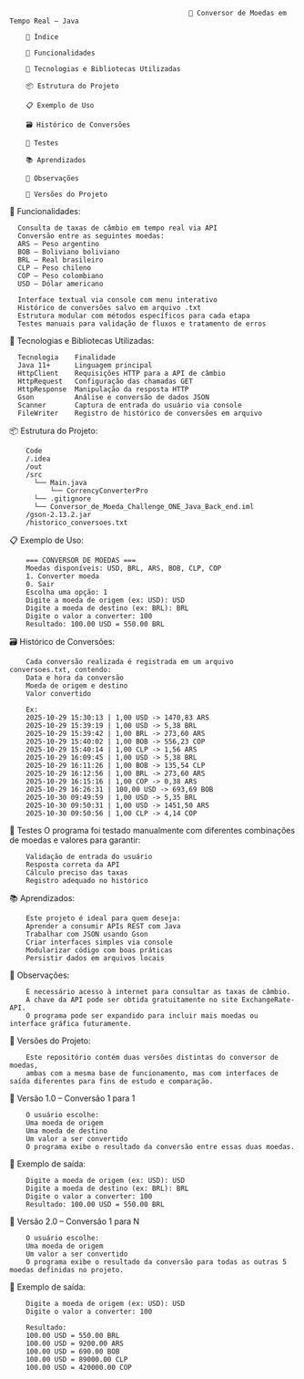                                                 💱 Conversor de Moedas em Tempo Real – Java
                                                
        📑 Índice
        
        🚀 Funcionalidades
        
        🧰 Tecnologias e Bibliotecas Utilizadas
        
        📦 Estrutura do Projeto
        
        📋 Exemplo de Uso
        
        🗃️ Histórico de Conversões
        
        🧪 Testes
        
        📚 Aprendizados
        
        📌 Observações
        
        🧭 Versões do Projeto


🚀 Funcionalidades:

      Consulta de taxas de câmbio em tempo real via API
      Conversão entre as seguintes moedas:
      ARS – Peso argentino
      BOB – Boliviano boliviano
      BRL – Real brasileiro
      CLP – Peso chileno
      COP – Peso colombiano
      USD – Dólar americano
      
      Interface textual via console com menu interativo
      Histórico de conversões salvo em arquivo .txt
      Estrutura modular com métodos específicos para cada etapa
      Testes manuais para validação de fluxos e tratamento de erros

🧰 Tecnologias e Bibliotecas Utilizadas:

      Tecnologia    Finalidade
      Java 11+      Linguagem principal
      HttpClient    Requisições HTTP para a API de câmbio
      HttpRequest   Configuração das chamadas GET
      HttpResponse  Manipulação da resposta HTTP
      Gson          Análise e conversão de dados JSON
      Scanner       Captura de entrada do usuário via console
      FileWriter    Registro de histórico de conversões em arquivo

📦 Estrutura do Projeto:

        Code
        /.idea
        /out
        /src
          └── Main.java
              └── CorrencyConverterPro
          └── .gitignore
          └── Conversor_de_Moeda_Challenge_ONE_Java_Back_end.iml 
        /gson-2.13.2.jar
        /historico_conversoes.txt


📋 Exemplo de Uso:

        === CONVERSOR DE MOEDAS ===
        Moedas disponíveis: USD, BRL, ARS, BOB, CLP, COP
        1. Converter moeda
        0. Sair
        Escolha uma opção: 1
        Digite a moeda de origem (ex: USD): USD
        Digite a moeda de destino (ex: BRL): BRL
        Digite o valor a converter: 100
        Resultado: 100.00 USD = 550.00 BRL

🗃️ Histórico de Conversões:

        Cada conversão realizada é registrada em um arquivo conversoes.txt, contendo:
        Data e hora da conversão
        Moeda de origem e destino
        Valor convertido
        
        Ex:
        2025-10-29 15:30:13 | 1,00 USD -> 1470,83 ARS
        2025-10-29 15:39:19 | 1,00 USD -> 5,38 BRL
        2025-10-29 15:39:42 | 1,00 BRL -> 273,60 ARS
        2025-10-29 15:40:02 | 1,00 BOB -> 556,23 COP
        2025-10-29 15:40:14 | 1,00 CLP -> 1,56 ARS
        2025-10-29 16:09:45 | 1,00 USD -> 5,38 BRL
        2025-10-29 16:11:26 | 1,00 BOB -> 135,54 CLP
        2025-10-29 16:12:56 | 1,00 BRL -> 273,60 ARS
        2025-10-29 16:15:16 | 1,00 COP -> 0,38 ARS
        2025-10-29 16:26:31 | 100,00 USD -> 693,69 BOB
        2025-10-30 09:49:59 | 1,00 USD -> 5,35 BRL
        2025-10-30 09:50:31 | 1,00 USD -> 1451,50 ARS
        2025-10-30 09:50:56 | 1,00 CLP -> 4,14 COP

🧪 Testes
    O programa foi testado manualmente com diferentes combinações de moedas e valores para garantir:
    
        Validação de entrada do usuário
        Resposta correta da API
        Cálculo preciso das taxas
        Registro adequado no histórico

📚 Aprendizados:
    
        Este projeto é ideal para quem deseja:
        Aprender a consumir APIs REST com Java
        Trabalhar com JSON usando Gson
        Criar interfaces simples via console
        Modularizar código com boas práticas
        Persistir dados em arquivos locais

📌 Observações:
    
        É necessário acesso à internet para consultar as taxas de câmbio.
        A chave da API pode ser obtida gratuitamente no site ExchangeRate-API.
        O programa pode ser expandido para incluir mais moedas ou interface gráfica futuramente.

🧭 Versões do Projeto:
    
        Este repositório contém duas versões distintas do conversor de moedas, 
        ambas com a mesma base de funcionamento, mas com interfaces de saída diferentes para fins de estudo e comparação.

🔹 Versão 1.0 – Conversão 1 para 1
    
        O usuário escolhe:
        Uma moeda de origem
        Uma moeda de destino
        Um valor a ser convertido
        O programa exibe o resultado da conversão entre essas duas moedas.

📌 Exemplo de saída:
    
        Digite a moeda de origem (ex: USD): USD
        Digite a moeda de destino (ex: BRL): BRL
        Digite o valor a converter: 100
        Resultado: 100.00 USD = 550.00 BRL

🔸 Versão 2.0 – Conversão 1 para N

        O usuário escolhe:
        Uma moeda de origem
        Um valor a ser convertido
        O programa exibe o resultado da conversão para todas as outras 5 moedas definidas no projeto.

📌 Exemplo de saída:

        Digite a moeda de origem (ex: USD): USD
        Digite o valor a converter: 100
        
        Resultado:
        100.00 USD = 550.00 BRL
        100.00 USD = 9200.00 ARS
        100.00 USD = 690.00 BOB
        100.00 USD = 89000.00 CLP
        100.00 USD = 420000.00 COP
